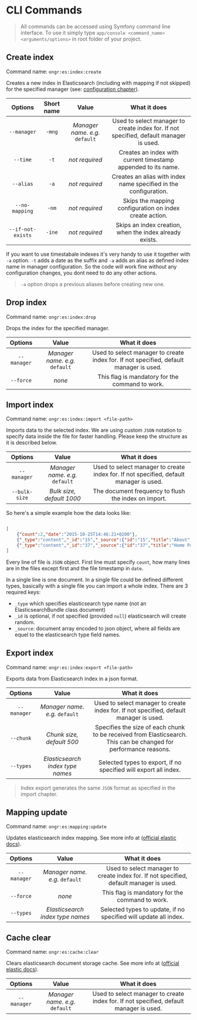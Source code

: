 # CLI Commands

> All commands can be accessed using Symfony command line interface. To use it simply type `app/console <command_name> <arguments/options>` in root folder of your project.

## Create index

Command name: `ongr:es:index:create`

Creates a new index in Elasticsearch (including with mapping if not skipped) for the specified manager (see: [configuration chapter](configuration.md)).

|     Options    | Short name |             Value            |                                      What it does                                      |
|:--------------:|:----------:|:----------------------------:|:--------------------------------------------------------------------------------------:|
|   `--manager`  |   `-mng`   | *Manager name. e.g.* `default` | Used to select manager to create index for. If not specified, default manager is used. |
|    `--time`    |    `-t`    |        *not required*        | Creates an index with current timestamp appended to its name.                          |
|    `--alias`   |    `-a`    |        *not required*        | Creates an alias with index name specified in the configuration.                       |
| `--no-mapping` |    `-nm`   |        *not required*        | Skips the mapping configuration on index create action.                                |
| `--if-not-exists` |    `-ine`   |        *not required*        | Skips an index creation, when the index already exists.                                |

If you want to use timestabale indexes it's very handy to use it together with `-a` option. `-t` adds a date as the suffix and `-a` adds an alias as defined index name in manager configuration. So the code will work fine without any configuration changes, you dont need to do any other actions.

> `-a` option drops a previous aliases before creating new one.


## Drop index

Command name: `ongr:es:index:drop`

Drops the index for the specified manager.

| Options     |             Value            |                                      What it does                                      |
|:-----------:|:----------------------------:|:--------------------------------------------------------------------------------------:|
| `--manager` | *Manager name. e.g.* `default` | Used to select manager to create index for. If not specified, default manager is used. |
| `--force`   | *none*                       | This flag is mandatory for the command to work.  


## Import index

Command name: `ongr:es:index:import <file-path>`

Imports data to the selected index. We are using custom `JSON` notation to specify data inside the file for faster handling. Please keep the structure as it is described below.


| Options       |             Value            |                                      What it does                                      |
|:-------------:|:----------------------------:|:--------------------------------------------------------------------------------------:|
| `--manager`   | *Manager name. e.g.* `default` | Used to select manager to create index for. If not specified, default manager is used. |
| `--bulk-size` | *Bulk size, default 1000*    | The document frequency to flush the index on import.

So here's a simple example how the data looks like:

```json

[
    {"count":2,"date":"2015-10-25T14:46:21+0200"},
    {"_type":"content","_id":"15","_source":{"id":"15","title":"About","content":"Sample ONGR about page..","urls":[{"url":"about\/","key":""}]}},
    {"_type":"content","_id":"37","_source":{"id":"37","title":"Home Page","content":"<div class=\"jumbotron\">\r\n  <h1>Welcome to ONGR demo site!<\/h1>\r\n  <p>Enterprise E-commerce Accelerator.<\/p><\/div>","urls":[{"url":"home-page\/","key":""}]}}
]

```

Every line of file is `JSON` object. First line must specify `count`, how many lines are in the files except first and the file timestamp in `date`.

In a single line is one document. In a single file could be defined different types, basically with a single file you can import a whole index. There are 3 required keys:
* `_type` which specifies elasticsearch type name (not an ElasticsearchBundle class document)
* `_id` is optional, if not specified (provided `null`) elasticsearch will create random.
* `_source`: document array encoded to json object, where all fields are equel to the elasticsearch type field names.


## Export index

Command name: `ongr:es:index:export <file-path>`

Exports data from Elasticsearch index in a json format.


| Options     |             Value            |                                      What it does                                      |
|:-----------:|:----------------------------:|:--------------------------------------------------------------------------------------:|
| `--manager` | *Manager name. e.g.* `default` | Used to select manager to create index for. If not specified, default manager is used. |
| `--chunk`   | *Chunk size, default 500*      | Specifies the size of each chunk to be received from Elasticsearch. This can be changed for performance reasons.
| `--types`   | *Elasticsearch index type names* | Selected types to export, if no specified will export all index.

> Index export generates the same `JSON` format as specified in the import chapter.

## Mapping update

Command name: `ongr:es:mapping:update`

Updates elasticsearch index mapping. See more info at ([official elastic docs](https://www.elastic.co/guide/en/elasticsearch/guide/current/mapping-intro.html#updating-a-mapping)).

| Options     |             Value            |                                      What it does                                      |
|:-----------:|:----------------------------:|:--------------------------------------------------------------------------------------:|
| `--manager` | *Manager name. e.g.* `default` | Used to select manager to create index for. If not specified, default manager is used. |
| `--force`   | *none*                       | This flag is mandatory for the command to work.
| `--types`   | *Elasticsearch index type names* | Selected types to update, if no specified will update all index.



## Cache clear

Command name: `ongr:es:cache:clear`

Clears elasticsearch document storage cache. See more info at ([official elastic docs](https://www.elastic.co/guide/en/elasticsearch/reference/current/indices-clearcache.html)).

| Options     |             Value              |                                      What it does                                      |
|:-----------:|:------------------------------:|:--------------------------------------------------------------------------------------:|
| `--manager` | *Manager name. e.g.* `default` | Used to select manager to create index for. If not specified, default manager is used.
